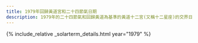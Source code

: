 ```yaml
---
title: 1979年回歸黃道宮和二十四節氣日期
description: 1979年的二十四節氣和回歸黃道為基準的黃道十二宮(又稱十二星座)的交界日期，常見於西洋占星術和星座運程
---
```

{% include_relative _solarterm_details.html year="1979" %}
